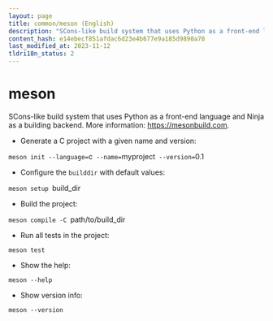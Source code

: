 ```yaml
---
layout: page
title: common/meson (English)
description: "SCons-like build system that uses Python as a front-end language and Ninja as a building backend."
content_hash: e14ebecf851afdac6d23e4b677e9a185d9890a78
last_modified_at: 2023-11-12
tldri18n_status: 2
---
```

# meson

SCons-like build system that uses Python as a front-end language and Ninja as a building backend.
More information: <https://mesonbuild.com>.

- Generate a C project with a given name and version:

`meson init --language=`<span class="tldr-var badge badge-pill bg-dark-lm bg-white-dm text-white-lm text-dark-dm font-weight-bold">c</span>` --name=`<span class="tldr-var badge badge-pill bg-dark-lm bg-white-dm text-white-lm text-dark-dm font-weight-bold">myproject</span>` --version=`<span class="tldr-var badge badge-pill bg-dark-lm bg-white-dm text-white-lm text-dark-dm font-weight-bold">0.1</span>

- Configure the `builddir` with default values:

`meson setup `<span class="tldr-var badge badge-pill bg-dark-lm bg-white-dm text-white-lm text-dark-dm font-weight-bold">build_dir</span>

- Build the project:

`meson compile -C `<span class="tldr-var badge badge-pill bg-dark-lm bg-white-dm text-white-lm text-dark-dm font-weight-bold">path/to/build_dir</span>

- Run all tests in the project:

`meson test`

- Show the help:

`meson --help`

- Show version info:

`meson --version`
